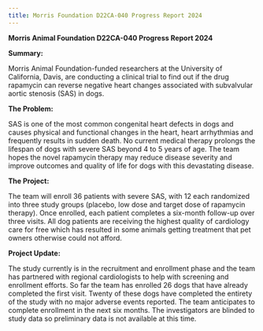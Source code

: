 ```yaml
---
title: Morris Foundation D22CA-040 Progress Report 2024
---
```

**Morris Animal Foundation D22CA-040 Progress Report 2024**

**Summary:**

Morris Animal Foundation-funded researchers at the University of California, Davis, are conducting a clinical trial to find out if the drug rapamycin can reverse negative heart changes associated with subvalvular aortic stenosis (SAS) in dogs.

**The Problem:**

SAS is one of the most common congenital heart defects in dogs and causes physical and functional changes in the heart, heart arrhythmias and frequently results in sudden death.  No current medical therapy prolongs the lifespan of dogs with severe SAS beyond 4 to 5 years of age.  The team hopes the novel rapamycin therapy may reduce disease severity and improve outcomes and quality of life for dogs with this devastating disease.

**The Project:**

The team will enroll 36 patients with severe SAS, with 12 each randomized into three study groups (placebo, low dose and target dose of rapamycin therapy).  Once enrolled, each patient completes a six-month follow-up over three visits.  All dog patients are receiving the highest quality of cardiology care for free which has resulted in some animals getting treatment that pet owners otherwise could not afford.

**Project Update:**

The study currently is in the recruitment and enrollment phase and the team has partnered with regional cardiologists to help with screening and enrollment efforts.  So far the team has enrolled 26 dogs that have already completed the first visit.  Twenty of these dogs have completed the entirety of the study with no major adverse events reported.  The team anticipates to complete enrollment in the next six months.  The investigators are blinded to study data so preliminary data is not available at this time.